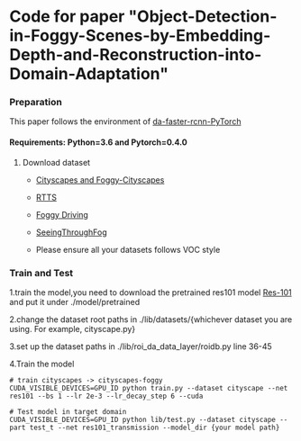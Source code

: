 # Code for paper "Object-Detection-in-Foggy-Scenes-by-Embedding-Depth-and-Reconstruction-into-Domain-Adaptation"


### Preparation
This paper follows the environment of [da-faster-rcnn-PyTorch](https://github.com/tiancity-NJU/da-faster-rcnn-PyTorch/)

#### Requirements: Python=3.6 and Pytorch=0.4.0

1. Download dataset
   
   - [Cityscapes and Foggy-Cityscapes](https://www.cityscapes-dataset.com/downloads/)  
   - [RTTS](https://sites.google.com/view/reside-dehaze-datasets/reside-v0)
   - [Foggy Driving](https://people.ee.ethz.ch/~csakarid/SFSU_synthetic/)
   - [SeeingThroughFog](https://web.media.mit.edu/~guysatat/fog/)
   
   - Please ensure all your datasets follows VOC style
   
   
   
   
### Train and Test

1.train the model,you need to download the pretrained res101 model [Res-101](https://github.com/jwyang/faster-rcnn.pytorch) and put it under ./model/pretrained

2.change the dataset root paths in ./lib/datasets/{whichever dataset you are using. For example, cityscape.py}

3.set up the dataset paths in ./lib/roi_da_data_layer/roidb.py line 36-45

4.Train the model
 ```Shell
 # train cityscapes -> cityscapes-foggy
 CUDA_VISIBLE_DEVICES=GPU_ID python train.py --dataset cityscape --net res101 --bs 1 --lr 2e-3 --lr_decay_step 6 --cuda
 
 # Test model in target domain 
 CUDA_VISIBLE_DEVICES=GPU_ID python lib/test.py --dataset cityscape --part test_t --net res101_transmission --model_dir {your model path}
